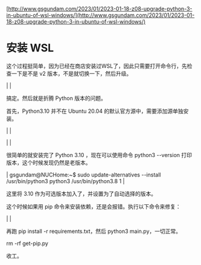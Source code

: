 [http://www.gsgundam.com/2023/01/2023-01-18-z08-upgrade-python-3-in-ubuntu-of-wsl-windows/](http://www.gsgundam.com/2023/01/2023-01-18-z08-upgrade-python-3-in-ubuntu-of-wsl-windows/)

# 安装 WSL

这个过程挺简单，因为已经在商店安装过WSL了，因此只需要打开命令行，先检查一下是不是 v2 版本，不是就切换一下，然后升级。

|   | 


搞定。然后就是折腾 Python 版本的问题。

首先，Python3.10 并不在 Ubuntu 20.04 的默认官方源中，需要添加源单独安装。

|   | 


|   | 


很简单的就安装完了 Python 3.10 ，现在可以使用命令 python3 --version 打印版本，这个时候发现仍然是老版本。

| gsgundam@NUCHome:~$ sudo update-alternatives --install /usr/bin/python3 python3 /usr/bin/python3.8 1 | 


这里将 3.10 作为可选版本加入了，并设置为了自动选择的版本。

这个时候如果用 pip 命令来安装依赖，还是会报错。执行以下命令来修复：

|   | 


再跑 pip install -r requirements.txt，然后 python3 main.py，一切正常。

rm -rf get-pip.py

收工。